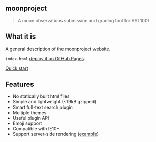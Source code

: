## moonproject

> A moon observations submission and grading tool for AST1001.

## What it is

A general description of the moonproject website.

`index.html` [deploy it on GitHub Pages](deploy.md).

[Quick start](quickstart.md)

## Features

- No statically built html files
- Simple and lightweight (~19kB gzipped)
- Smart full-text search plugin
- Multiple themes
- Useful plugin API
- Emoji support
- Compatible with IE10+
- Support server-side rendering ([example](https://github.com/docsifyjs/docsify-ssr-demo))
